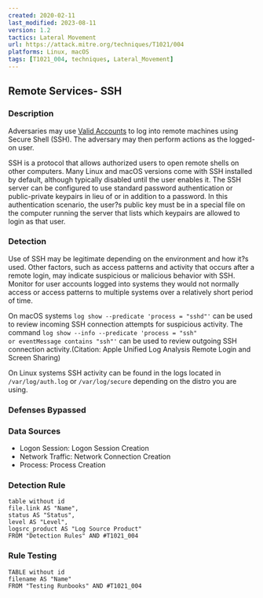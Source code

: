 ```yaml
---
created: 2020-02-11
last_modified: 2023-08-11
version: 1.2
tactics: Lateral Movement
url: https://attack.mitre.org/techniques/T1021/004
platforms: Linux, macOS
tags: [T1021_004, techniques, Lateral_Movement]
---
```


## Remote Services- SSH

### Description

Adversaries may use [Valid Accounts](https://attack.mitre.org/techniques/T1078) to log into remote machines using Secure Shell (SSH). The adversary may then perform actions as the logged-on user.

SSH is a protocol that allows authorized users to open remote shells on other computers. Many Linux and macOS versions come with SSH installed by default, although typically disabled until the user enables it. The SSH server can be configured to use standard password authentication or public-private keypairs in lieu of or in addition to a password. In this authentication scenario, the user?s public key must be in a special file on the computer running the server that lists which keypairs are allowed to login as that user.

### Detection

Use of SSH may be legitimate depending on the environment and how it?s used. Other factors, such as access patterns and activity that occurs after a remote login, may indicate suspicious or malicious behavior with SSH. Monitor for user accounts logged into systems they would not normally access or access patterns to multiple systems over a relatively short period of time.

On macOS systems <code>log show --predicate 'process = "sshd"'</code> can be used to review incoming SSH connection attempts for suspicious activity. The command <code>log show --info --predicate 'process = "ssh" or eventMessage contains "ssh"'</code> can be used to review outgoing SSH connection activity.(Citation: Apple Unified Log Analysis Remote Login and Screen Sharing)

On Linux systems SSH activity can be found in the logs located in <code>/var/log/auth.log</code> or <code>/var/log/secure</code> depending on the distro you are using.

### Defenses Bypassed



### Data Sources

  - Logon Session: Logon Session Creation
  -  Network Traffic: Network Connection Creation
  -  Process: Process Creation
### Detection Rule

```dataview
table without id
file.link AS "Name",
status AS "Status",
level AS "Level",
logsrc_product AS "Log Source Product"
FROM "Detection Rules" AND #T1021_004
```

### Rule Testing

```dataview
TABLE without id
filename AS "Name"
FROM "Testing Runbooks" AND #T1021_004
```
